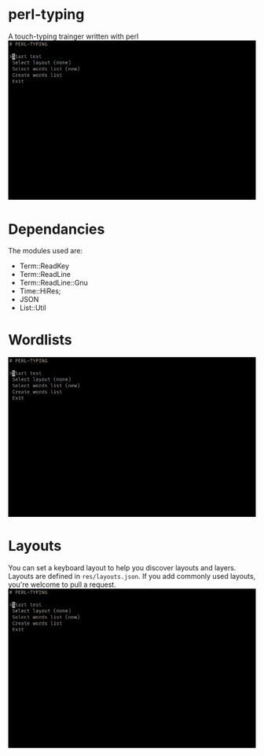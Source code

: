 # perl-typing
A touch-typing trainger written with perl
![](./typing.gif)

# Dependancies
The modules used are:
- Term::ReadKey
- Term::ReadLine
- Term::ReadLine::Gnu
- Time::HiRes;
- JSON
- List::Util

# Wordlists
![](./random.gif)


# Layouts
You can set a keyboard layout to help you discover layouts and layers.
Layouts are defined in `res/layouts.json`.
If you add commonly used layouts, you're welcome to pull a request.
![](./layer.gif)
